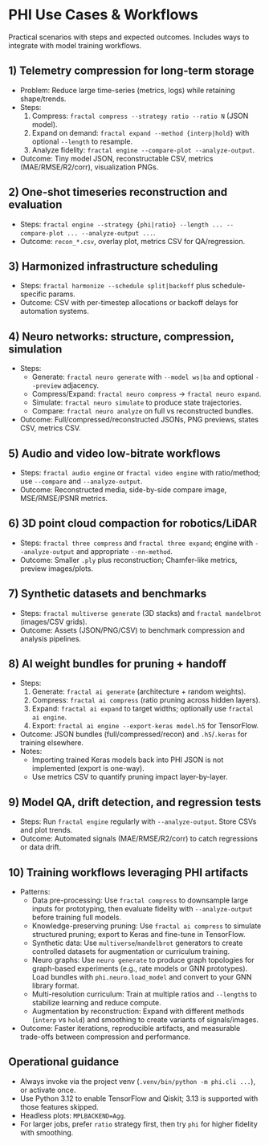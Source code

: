 # PHI Use Cases & Workflows

Practical scenarios with steps and expected outcomes. Includes ways to integrate with model training workflows.

## 1) Telemetry compression for long-term storage
- Problem: Reduce large time-series (metrics, logs) while retaining shape/trends.
- Steps:
  1. Compress: `fractal compress --strategy ratio --ratio N` (JSON model).
  2. Expand on demand: `fractal expand --method {interp|hold}` with optional `--length` to resample.
  3. Analyze fidelity: `fractal engine --compare-plot --analyze-output`.
- Outcome: Tiny model JSON, reconstructable CSV, metrics (MAE/RMSE/R2/corr), visualization PNGs.

## 2) One-shot timeseries reconstruction and evaluation
- Steps: `fractal engine --strategy {phi|ratio} --length ... --compare-plot ... --analyze-output ...`.
- Outcome: `recon_*.csv`, overlay plot, metrics CSV for QA/regression.

## 3) Harmonized infrastructure scheduling
- Steps: `fractal harmonize --schedule split|backoff` plus schedule-specific params.
- Outcome: CSV with per-timestep allocations or backoff delays for automation systems.

## 4) Neuro networks: structure, compression, simulation
- Steps:
  - Generate: `fractal neuro generate` with `--model ws|ba` and optional `--preview` adjacency.
  - Compress/Expand: `fractal neuro compress` → `fractal neuro expand`.
  - Simulate: `fractal neuro simulate` to produce state trajectories.
  - Compare: `fractal neuro analyze` on full vs reconstructed bundles.
- Outcome: Full/compressed/reconstructed JSONs, PNG previews, states CSV, metrics CSV.

## 5) Audio and video low-bitrate workflows
- Steps: `fractal audio engine` or `fractal video engine` with ratio/method; use `--compare` and `--analyze-output`.
- Outcome: Reconstructed media, side-by-side compare image, MSE/RMSE/PSNR metrics.

## 6) 3D point cloud compaction for robotics/LiDAR
- Steps: `fractal three compress` and `fractal three expand`; engine with `--analyze-output` and appropriate `--nn-method`.
- Outcome: Smaller `.ply` plus reconstruction; Chamfer-like metrics, preview images/plots.

## 7) Synthetic datasets and benchmarks
- Steps: `fractal multiverse generate` (3D stacks) and `fractal mandelbrot` (images/CSV grids).
- Outcome: Assets (JSON/PNG/CSV) to benchmark compression and analysis pipelines.

## 8) AI weight bundles for pruning + handoff
- Steps:
  1. Generate: `fractal ai generate` (architecture + random weights).
  2. Compress: `fractal ai compress` (ratio pruning across hidden layers).
  3. Expand: `fractal ai expand` to target widths; optionally use `fractal ai engine`.
  4. Export: `fractal ai engine --export-keras model.h5` for TensorFlow.
- Outcome: JSON bundles (full/compressed/recon) and `.h5`/`.keras` for training elsewhere.
- Notes:
  - Importing trained Keras models back into PHI JSON is not implemented (export is one-way).
  - Use metrics CSV to quantify pruning impact layer-by-layer.

## 9) Model QA, drift detection, and regression tests
- Steps: Run `fractal engine` regularly with `--analyze-output`. Store CSVs and plot trends.
- Outcome: Automated signals (MAE/RMSE/R2/corr) to catch regressions or data drift.

## 10) Training workflows leveraging PHI artifacts
- Patterns:
  - Data pre-processing: Use `fractal compress` to downsample large inputs for prototyping, then evaluate fidelity with `--analyze-output` before training full models.
  - Knowledge-preserving pruning: Use `fractal ai compress` to simulate structured pruning; export to Keras and fine-tune in TensorFlow.
  - Synthetic data: Use `multiverse`/`mandelbrot` generators to create controlled datasets for augmentation or curriculum training.
  - Neuro graphs: Use `neuro generate` to produce graph topologies for graph-based experiments (e.g., rate models or GNN prototypes). Load bundles with `phi.neuro.load_model` and convert to your GNN library format.
  - Multi-resolution curriculum: Train at multiple ratios and `--length`s to stabilize learning and reduce compute.
  - Augmentation by reconstruction: Expand with different methods (`interp` vs `hold`) and smoothing to create variants of signals/images.
- Outcome: Faster iterations, reproducible artifacts, and measurable trade-offs between compression and performance.

## Operational guidance
- Always invoke via the project venv (`.venv/bin/python -m phi.cli ...`), or activate once.
- Use Python 3.12 to enable TensorFlow and Qiskit; 3.13 is supported with those features skipped.
- Headless plots: `MPLBACKEND=Agg`.
- For larger jobs, prefer `ratio` strategy first, then try `phi` for higher fidelity with smoothing.